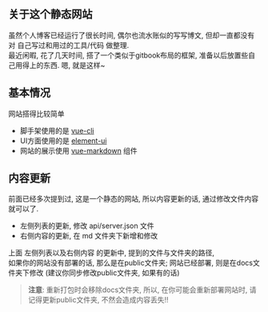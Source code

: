## 关于这个静态网站
虽然个人博客已经运行了很长时间, 偶尔也流水账似的写写博文, 但却一直都没有对 自己写过和用过的工具/代码 做整理.  
最近闲暇, 花了几天时间, 搭了一个类似于gitbook布局的框架, 准备以后放置些自己用得上的东西. 嗯, 就是这样~   

## 基本情况
网站搭得比较简单
  - 脚手架使用的是 [vue-cli](//cli.vuejs.org/zh/guide/)
  - UI方面使用的是 [element-ui](//element-cn.eleme.io)
  - 网站的展示使用 [vue-markdown](https://github.com/miaolz123/vue-markdown) 组件

## 内容更新
前面已经多次提到过, 这是一个静态的网站, 所以内容更新的话, 通过修改文件内容就可以了.  
 - 左侧列表的更新, 修改 api/server.json 文件
 - 右侧内容的更新, 在 md 文件夹下新增和修改  
   
上面 左侧列表以及右侧内容 的更新中, 提到的文件与文件夹的路径,  
如果你的网站没有部署的话, 那么是在public文件夹; 网站已经部署, 则是在docs文件夹下修改 (建议你同步修改public文件夹, 如果有的话)   
> **注意**: 重新打包时会移除docs文件夹, 所以, 在你可能会重新部署网站时, 请记得更新public文件夹, 不然会造成内容丢失!!
